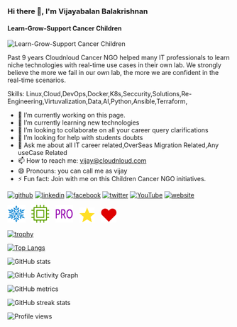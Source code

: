 ### Hi there 👋, I'm Vijayabalan Balakrishnan
#### Learn-Grow-Support Cancer Children
![Learn-Grow-Support Cancer Children](https://github.com/cloudnloud/meetup/blob/main/cnl.png)

Past 9 years Cloudnloud Cancer NGO helped many IT professionals to learn niche technologies with real-time use cases in their own lab. We strongly believe the more we fail in our own lab, the more we are confident in the real-time scenarios.

Skills: Linux,Cloud,DevOps,Docker,K8s,Seccurity,Solutions,Re-Engineering,Virtuvalization,Data,AI,Python,Ansible,Terraform,

- 🔭 I’m currently working on this page. 
- 🌱 I’m currently learning new technologies 
- 👯 I’m looking to collaborate on all your career query clarifications 
- 🤔 I’m looking for help with students doubts 
- 💬 Ask me about all IT career related,OverSeas Migration Related,Any useCase Related 
- 📫 How to reach me: vijay@cloudnloud.com 
- 😄 Pronouns: you can call me as vijay 
- ⚡ Fun fact: Join with me on this Children Cancer NGO initiatives. 


[<img src='https://cdn.jsdelivr.net/npm/simple-icons@3.0.1/icons/github.svg' alt='github' height='40'>](https://github.com/cloudnloud)  [<img src='https://img.shields.io/badge/-LinkedIn-0e76a8?style=flat-square&logo=Linkedin&logoColor=white' alt='linkedin' height='40'>](https://www.linkedin.com/in/vijaystack/)  [<img src='https://cdn.jsdelivr.net/npm/simple-icons@3.0.1/icons/facebook.svg' alt='facebook' height='40'>](https://www.facebook.com/cloudnloudtech)  [<img src='https://cdn.jsdelivr.net/npm/simple-icons@3.0.1/icons/twitter.svg' alt='twitter' height='40'>](https://twitter.com/cloudnloud)  [<img src='https://cdn.jsdelivr.net/npm/simple-icons@3.0.1/icons/youtube.js' alt='YouTube' height='40'>](https://www.youtube.com/channel/cloudnloud)  [<img src='https://cdn.jsdelivr.net/npm/simple-icons@3.0.1/icons/icloud.svg' alt='website' height='40'>](https://www.cloudnloud.com)  

<a href='https://archiveprogram.github.com/'><img src='https://raw.githubusercontent.com/acervenky/animated-github-badges/master/assets/acbadge.gif' width='40' height='40'></a> <a href='https://docs.github.com/en/developers'><img src='https://raw.githubusercontent.com/acervenky/animated-github-badges/master/assets/devbadge.gif' width='40' height='40'></a> <a href='https://github.com/pricing'><img src='https://raw.githubusercontent.com/acervenky/animated-github-badges/master/assets/pro.gif' width='40' height='40'></a> <a href='https://stars.github.com/'><img src='https://raw.githubusercontent.com/acervenky/animated-github-badges/master/assets/starbadge.gif' width='35' height='35'></a> <a href='https://docs.github.com/en/github/supporting-the-open-source-community-with-github-sponsors'><img src='https://raw.githubusercontent.com/acervenky/animated-github-badges/master/assets/sponsorbadge.gif' width='35' height='35'></a> 

[![trophy](https://github-profile-trophy.vercel.app/?username=cloudnloud)](https://github.com/ryo-ma/github-profile-trophy)

[![Top Langs](https://github-readme-stats.vercel.app/api/top-langs/?username=cloudnloud)](https://github.com/anuraghazra/github-readme-stats)

![GitHub stats](https://github-readme-stats.vercel.app/api?username=cloudnloud&show_icons=true&count_private=true)  

![GitHub Activity Graph](https://activity-graph.herokuapp.com/graph?username=cloudnloud)  

![GitHub metrics](https://metrics.lecoq.io/cloudnloud)  

![GitHub streak stats](https://github-readme-streak-stats.herokuapp.com/?user=cloudnloud)  

![Profile views](https://gpvc.arturio.dev/cloudnloud)  